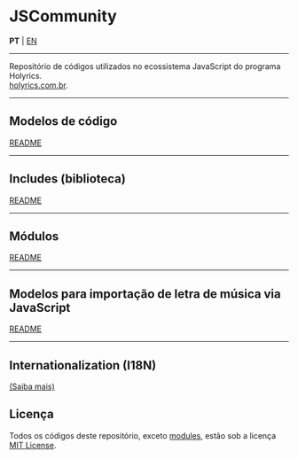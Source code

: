# JSCommunity

**PT** | [EN](README-en.md)

---

Repositório de códigos utilizados no ecossistema JavaScript do programa Holyrics.<br>
[holyrics.com.br](https://holyrics.com.br).

---

## Modelos de código

[README](https://github.com/holyrics/JSCommunity/tree/main/src/actions)

---

## Includes (biblioteca)

[README](https://github.com/holyrics/JSCommunity/tree/main/src/includes)

---

## Módulos

[README](https://github.com/holyrics/JSCommunity/tree/main/src/modules)

---

## Modelos para importação de letra de música via JavaScript

[README](https://github.com/holyrics/JSCommunity/tree/main/src/importsongs)

---

## Internationalization (I18N)

[(Saiba mais)](https://github.com/holyrics/JSCommunity/blob/main/README_I18N.md)

## Licença

Todos os códigos deste repositório, exceto [modules](https://github.com/holyrics/JSCommunity/tree/main/src/modules), estão sob a licença [MIT License](https://github.com/holyrics/JSCommunity/tree/main/LICENSE.txt).<br>